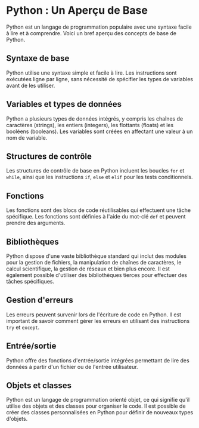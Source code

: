 # Python : Un Aperçu de Base

Python est un langage de programmation populaire avec une syntaxe facile à lire et à comprendre. Voici un bref aperçu des concepts de base de Python.

## Syntaxe de base

Python utilise une syntaxe simple et facile à lire. Les instructions sont exécutées ligne par ligne, sans nécessité de spécifier les types de variables avant de les utiliser.

## Variables et types de données

Python a plusieurs types de données intégrés, y compris les chaînes de caractères (strings), les entiers (integers), les flottants (floats) et les booléens (booleans). Les variables sont créées en affectant une valeur à un nom de variable.

## Structures de contrôle

Les structures de contrôle de base en Python incluent les boucles `for` et `while`, ainsi que les instructions `if`, `else` et `elif` pour les tests conditionnels.

## Fonctions

Les fonctions sont des blocs de code réutilisables qui effectuent une tâche spécifique. Les fonctions sont définies à l'aide du mot-clé `def` et peuvent prendre des arguments.

## Bibliothèques

Python dispose d'une vaste bibliothèque standard qui inclut des modules pour la gestion de fichiers, la manipulation de chaînes de caractères, le calcul scientifique, la gestion de réseaux et bien plus encore. Il est également possible d'utiliser des bibliothèques tierces pour effectuer des tâches spécifiques.

## Gestion d'erreurs

Les erreurs peuvent survenir lors de l'écriture de code en Python. Il est important de savoir comment gérer les erreurs en utilisant des instructions `try` et `except`.

## Entrée/sortie

Python offre des fonctions d'entrée/sortie intégrées permettant de lire des données à partir d'un fichier ou de l'entrée utilisateur.

## Objets et classes

Python est un langage de programmation orienté objet, ce qui signifie qu'il utilise des objets et des classes pour organiser le code. Il est possible de créer des classes personnalisées en Python pour définir de nouveaux types d'objets.
